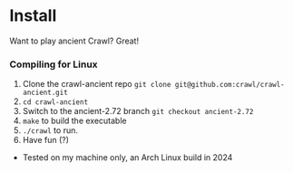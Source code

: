 # Install

Want to play ancient Crawl? Great!

### Compiling for Linux

1) Clone the crawl-ancient repo `git clone git@github.com:crawl/crawl-ancient.git`
2) `cd crawl-ancient`
3) Switch to the ancient-2.72 branch `git checkout ancient-2.72`
4) `make` to build the executable
5) `./crawl` to run.
6) Have fun (?)

- Tested on my machine only, an Arch Linux build in 2024
